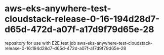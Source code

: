 # aws-eks-anywhere-test-cloudstack-release-0-16-194d28d7-d65d-472d-a07f-a17d9f79d65e-28
repository for use with E2E test job aws-eks-anywhere-test-cloudstack-release-0-16:194d28d7-d65d-472d-a07f-a17d9f79d65e-28
